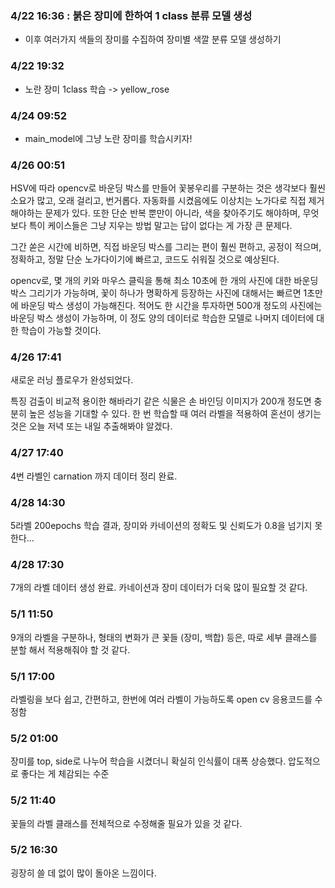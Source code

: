 ### 4/22 16:36 : 붉은 장미에 한하여 1 class 분류 모델 생성

- 이후 여러가지 색들의 장미를 수집하여 장미별 색깔 분류 모델 생성하기

### 4/22 19:32

- 노란 장미 1class 학습 -> yellow_rose

### 4/24 09:52

- main_model에 그냥 노란 장미를 학습시키자!

### 4/26 00:51

HSV에 따라 opencv로 바운딩 박스를 만들어 꽃봉우리를 구분하는 것은 생각보다 훨씬 소요가 많고, 오래 걸리고, 번거롭다. 자동화를 시켰음에도 이상치는 노가다로 직접 제거해야하는 문제가 있다. 또한 단순 반복 뿐만이 아니라, 색을 찾아주기도 해야하며, 무엇보다 특이 케이스들은 그냥 지우는 방법 말고는 답이 없다는 게 가장 큰 문제다.

그간 쏟은 시간에 비하면, 직접 바운딩 박스를 그리는 편이 훨씬 편하고, 공정이 적으며, 정확하고, 정말 단순 노가다이기에 빠르고, 코드도 쉬워질 것으로 예상된다.

opencv로, 몇 개의 키와 마우스 클릭을 통해 최소 10초에 한 개의 사진에 대한 바운딩 박스 그리기가 가능하며, 꽃이 하나가 명확하게 등장하는 사진에 대해서는 빠르면 1초만에 바운딩 박스 생성이 가능해진다. 적어도 한 시간을 투자하면 500개 정도의 사진에는 바운딩 박스 생성이 가능하며, 이 정도 양의 데이터로 학습한 모델로 나머지 데이터에 대한 학습이 가능할 것이다.

### 4/26 17:41

새로운 러닝 플로우가 완성되었다.

특징 검출이 비교적 용이한 해바라기 같은 식물은 손 바인딩 이미지가 200개 정도면 충분히 높은 성능을 기대할 수 있다.
한 번 학습할 때 여러 라벨을 적용하여 혼선이 생기는 것은 오늘 저녁 또는 내일 추출해봐야 알겠다.

### 4/27 17:40

4번 라벨인 carnation 까지 데이터 정리 완료.

### 4/28 14:30

5라벨 200epochs 학습 결과, 장미와 카네이션의 정확도 및 신뢰도가 0.8을 넘기지 못한다...

### 4/28 17:30

7개의 라벨 데이터 생성 완료. 카네이션과 장미 데이터가 더욱 많이 필요할 것 같다.

### 5/1 11:50

9개의 라벨을 구분하나, 형태의 변화가 큰 꽃들 (장미, 백합) 등은, 따로 세부 클래스를 분할 해서 적용해줘야 할 것 같다.

### 5/1 17:00

라벨링을 보다 쉽고, 간편하고, 한번에 여러 라벨이 가능하도록 open cv 응용코드를 수정함

### 5/2 01:00

장미를 top, side로 나누어 학습을 시켰더니 확실히 인식률이 대폭 상승했다. 압도적으로 좋다는 게 체감되는 수준

### 5/2 11:40

꽃들의 라벨 클래스를 전체적으로 수정해줄 필요가 있을 것 같다.

### 5/2 16:30

굉장히 쓸 데 없이 많이 돌아온 느낌이다.
